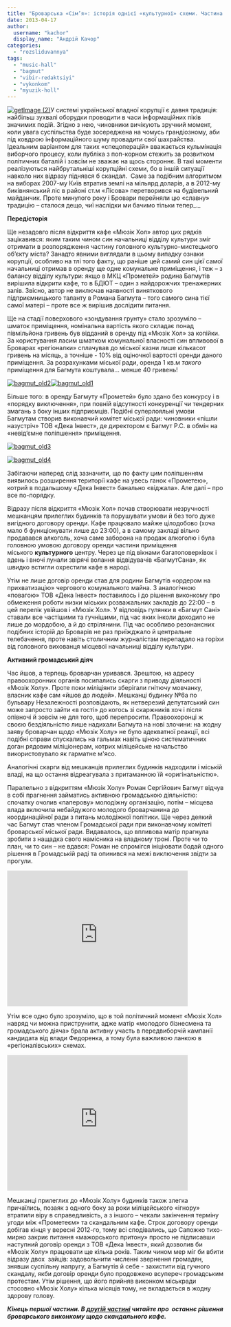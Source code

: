 ```yaml
---
title: "Броварська «Сім’я»: історія однієї «культурної» схеми. Частина 1"
date: 2013-04-17
author: 
  username: "kachor"
  display_name: "Андрій Качор"
categories: 
  - "rozsliduvannya"
tags: 
  - "music-hall"
  - "bagmut"
  - "vibir-redaktsiyi"
  - "vykonkom"
  - "myuzik-holl"
---
```


[![getImage (2)](https://mpz.brovary.org/wp-content/uploads/2013/04/getImage-2.jpg)](https://mpz.brovary.org/wp-content/uploads/2013/04/getImage-2.jpg)У системі української владної корупції є давня традиція: найбільш зухвалі оборудки проводити в часи інформаційних піків значимих подій. Згідно з нею, чиновники вичікують зручний момент, коли увага суспільства буде зосереджена на чомусь грандіозному, аби під ковдрою інформаційного шуму провадити свої шахрайства. Ідеальним варіантом для таких «спецоперацій» вважається кульмінація виборчого процесу, коли публіка з поп-корном стежить за розвитком політичних баталій і зовсім не зважає на щось стороннє. В такі моменти реалізуються найбрутальніші корупційні схеми, бо в іншій ситуації навколо них відразу піднявся б скандал.  Саме за подібним алгоритмом на виборах 2007-му Київ втратив землі на мільярд доларів, а в 2012-му биківнянський ліс в районі ст.м «Лісова» перетворився на будівельний майданчик. Проте минулого року і Бровари перейняли цю «славну» традицію – сталося дещо, чиї наслідки ми бачимо тільки тепер_._  

**Передісторія**

Ще незадовго після відкриття кафе «Мюзік Хол» автор цих рядків зацікавився: яким таким чином син начальниці відділу культури зміг отримати в розпорядження частину головного культурно-мистецького об’єкту міста? Занадто явними виглядали в цьому випадку ознаки корупції, особливо на тлі того факту, що раніше цей самий син цієї самої начальниці отримав в оренду ще одне комунальне приміщення, і теж – з балансу відділу культури: якщо в МКЦ «Прометей» родина Багмутів вирішила відкрити кафе, то в БДЮТ – один з найдорожчих тренажерних залів. Звісно, автор не виключав наявності виняткового підприємницького таланту в Романа Багмута – того самого сина тієї самої матері – проте все ж вирішив дослідити питання.

Ще на стадії поверхового «зондування грунту» стало зрозуміло – шматок приміщення, номінальна вартість якого складає понад півмільйона гривень був відданий в оренду під «Мюзік Хол» за копійки. За користування ласим шматком комунальної власності син впливової в Броварах «регіоналки» сплачував до міської казни лише кількасот гривень на місяць, а точніше - 10% від оціночної вартості оренди даного приміщення. За розрахунками міської ради, оренда 1 кв.м _такого_ приміщення для Багмута коштувала... менше 40 гривень!

[![bagmut_old2](https://mpz.brovary.org/wp-content/uploads/2013/04/bagmut_old2.jpg)](https://mpz.brovary.org/wp-content/uploads/2013/04/bagmut_old2.jpg)[![bagmut_old1](https://mpz.brovary.org/wp-content/uploads/2013/04/bagmut_old1.jpg)](https://mpz.brovary.org/wp-content/uploads/2013/04/bagmut_old1.jpg)

Більше того: в оренду Багмуту «Прометей» було здано без конкурсу і в «порядку виключення», при повній відсутності конкуренції чи тендерних змагань з боку інших підприємців. Подібні суперлояльні умови Багмутам створив виконавчий комітет міської ради: чиновники «пішли назустріч» ТОВ «Дека Інвест», де директором є Багмут Р.С. в обмін на «невід’ємне поліпшення» приміщення.

[![bagmut_old3](https://mpz.brovary.org/wp-content/uploads/2013/04/bagmut_old3.jpg)](https://mpz.brovary.org/wp-content/uploads/2013/04/bagmut_old3.jpg)

[![bagmut_old4](https://mpz.brovary.org/wp-content/uploads/2013/04/bagmut_old4.jpg)](https://mpz.brovary.org/wp-content/uploads/2013/04/bagmut_old4.jpg)

Забігаючи наперед слід зазначити, що по факту цим поліпшенням виявилось розширення території кафе на увесь ганок «Прометею», котрий в подальшому «Дека Інвест» банально «віджала». Але далі – про все по-порядку.

Відразу після відкриття «Мюзік Хол» почав створювати незручності мешканцям прилеглих будинків та порушувати умови й без того дуже вигідного договору оренди. Кафе працювало майже цілодобово (хоча мало б функціонувати лише до 23:00), а в самому закладі вільно продавався алкоголь, хоча саме заборона на продаж алкоголю і була головною умовою договору оренди частини приміщення міського **культурного** центру. Через це під вікнами багатоповерхівок і вдень і вночі лунали звірячі волання відвідувачів «БагмутСана», як швидко встигли охрестили кафе в народі.

Утім не лише договір оренди став для родини Багмутів «ордером на прихватизацію» чергового комунального майна. З аналогічною «повагою» ТОВ «Дека Інвест» поставилось і до рішення виконкому про обмеження роботи низки міських розважальних закладів до 22:00 – в цей перелік увійшов і «Мюзік Хол». У відповідь гулянки в «Багмут Сані» ставали все частішими та гучнішими, під час яких інколи доходило не лише до мордобою, а й до стрілянини. Під час особливо резонансних подібних історій до Броварів не раз приїжджало й центральне телебачення, проте навіть столичним журналістам перепадало на горіхи від головного вихованця місцевої начальниці відділу культури.

**Активний громадський діяч**

Час йшов, а терпець броварчан уривався. Зрештою, на адресу правоохоронних органів посипались скарги з приводу діяльності «Мюзік Холу». Проте поки міліціянти зберігали гнітючу мовчанку, власник кафе сам «йшов до людей». Мешканці будинку №6а по бульвару Незалежності розповідають, як нетверезий депутатський син може запросто зайти «в гості» до когось зі скаржників хоч і після опівночі й зовсім не для того, щоб перепросити. Правоохоронці ж своєю бездіяльністю лише надихали Багмута на нові злочини: на жодну заяву броварчан щодо «Мюзік Холу» не було адекватної реакції, всі подібні справи спускались на гальмах навіть ціною систематичних доган рядовим міліціонерам, котрих міліцейське начальство використовувало як гарматне м'ясо.

Аналогічні скарги від мешканців прилеглих будинків надходили і міській владі, на що остання відреагувала з притаманною їй «оригінальністю».

Паралельно з відкриттям «Мюзік Холу» Роман Сергійович Багмут відчув в собі прагнення займатись активною громадською діяльністю: спочатку очолив «паперову» молодіжну організацію, потім – місцева влада включила небайдужого молодого броварчанина до координаційної ради з питань молодіжної політики. Ще через деякий час Багмут став членом Громадської ради при виконавчому комітеті броварської міської ради. Видавалось, що впливова матір прагнула зробити з нащадка свого намісника на владному троні. Проте чи то план, чи то син – не вдався: Роман не спромігся ініціювати бодай одного рішення в Громадській раді та опинився на межі виключення звідти за прогули.

<iframe src="http://www.youtube.com/embed/bWyGfaapg48" height="315" width="420" allowfullscreen frameborder="0"></iframe>

Утім все одно було зрозуміло, що в той політичний момент «Мюзік Хол» навряд чи можна приструнити, адже матір «молодого бізнесмена та громадського діяча» брала активну участь в передвиборчій кампанії кандидата від влади Федоренка, а тому була важливою ланкою в «регіоналівських» схемах.

<iframe src="http://www.youtube.com/embed/7_7Ch9xQF4M" height="315" width="420" allowfullscreen frameborder="0"></iframe>

Мешканці прилеглих до «Мюзік Холу» будинків також злегка причаїлись, позаяк з одного боку за роки міліцейського «ігнору» втратили віру в справедливість, а з іншого – чекали закінчення терміну угоди між «Прометеєм» та скандальним кафе. Строк договору оренди добігав кінця у вересні 2012-го, тому всі сподівались, що Сапожко тихо-мирно закриє питання «мажорського притону» просто не підписавши наступний договір оренди з ТОВ «Дека Інвест», який дозволив би «Мюзік Холу» працювати ще кілька років. Таким чином мер міг би вбити відразу двох  зайців: задовольнити численні звернення громадян, знявши суспільну напругу, а Багмутів й себе - захистити від гучного скандалу, якби договір оренди було продовжено всупереч громадським протестам. Утім рішення, що його прийняв виконком міськради стосовно «Мюзік Холу» кілька місяців тому, не вкладається в жодну здорову голову.

_**Кінець першої частини. В [другій частині](https://mpz.brovary.org/brovarska-sim-ya-istoriya-odniyeyi-kulturnoyi-shemi-chastina-2/) читайте про  останнє рішення броварського виконкому щодо скандального кафе.**_
